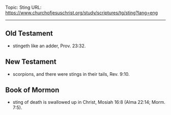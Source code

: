Topic: Sting
URL: https://www.churchofjesuschrist.org/study/scriptures/tg/sting?lang=eng

---

## Old Testament

- stingeth like an adder, Prov. 23:32.

## New Testament

- scorpions, and there were stings in their tails, Rev. 9:10.

## Book of Mormon

- sting of death is swallowed up in Christ, Mosiah 16:8 (Alma 22:14; Morm. 7:5).

